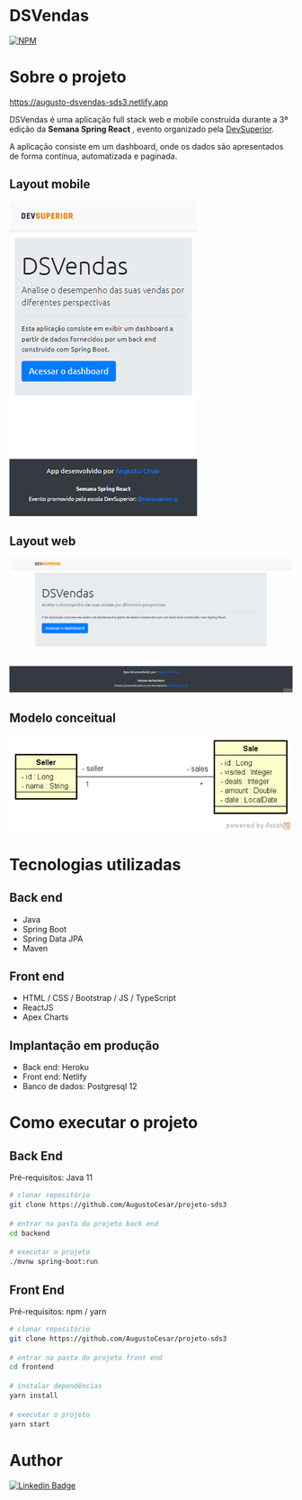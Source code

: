# DSVendas 
[![NPM](https://img.shields.io/npm/l/react)](https://github.com/AugustoCesar/projeto-sds3/blob/master/LICENSE) 

# Sobre o projeto

https://augusto-dsvendas-sds3.netlify.app

DSVendas é uma aplicação full stack web e mobile construída durante a 3ª edição da **Semana Spring React** , evento organizado pela [DevSuperior](https://devsuperior.com "Site da DevSuperior").

A aplicação consiste em um dashboard, onde os dados são apresentados de forma contínua, automatizada e paginada.

## Layout mobile
![Mobile 1](https://github.com/AugustoCesar/assets/blob/main/sds3/mobile.gif)

## Layout web
![Web 1](https://github.com/AugustoCesar/assets/blob/main/sds3/desktop.gif)

## Modelo conceitual
![Modelo Conceitual](https://github.com/AugustoCesar/assets/blob/main/sds3/sds3-mc.png)

# Tecnologias utilizadas
## Back end
- Java
- Spring Boot
- Spring Data JPA
- Maven
## Front end
- HTML / CSS / Bootstrap / JS / TypeScript
- ReactJS
- Apex Charts
## Implantação em produção
- Back end: Heroku
- Front end: Netlify
- Banco de dados: Postgresql 12

# Como executar o projeto

## Back End
Pré-requisitos: Java 11

```bash
# clonar repositório
git clone https://github.com/AugustoCesar/projeto-sds3

# entrar na pasta do projeto back end
cd backend

# executar o projeto
./mvnw spring-boot:run
```

## Front End
Pré-requisitos: npm / yarn

```bash
# clonar repositório
git clone https://github.com/AugustoCesar/projeto-sds3

# entrar na pasta do projeto front end
cd frontend

# instalar dependências
yarn install

# executar o projeto
yarn start
```

# Author

[![Linkedin Badge](https://img.shields.io/badge/augusto&nbsp;cesar-%230077B5.svg?&style=for-the-badge&logo=linkedin&logoColor=white)](https://www.linkedin.com/in/augusto-cesar-fn/)
